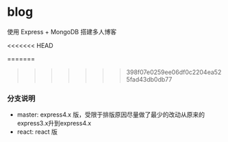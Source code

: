 blog
======

使用 Express + MongoDB 搭建多人博客  

<<<<<<< HEAD


=======
>>>>>>> 398f07e0259ee06df0c2204ea525fad43db0db77
### 分支说明

- master: express4.x 版，受限于排版原因尽量做了最少的改动从原来的express3.x升到express4.x
- react: react 版

